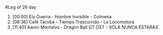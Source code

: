 #Log of 26 day

1. [00:00] Ely Guerra - Hombre Invisible - Colmena
1. [08:36] Café Tacvba - Tiempo Trascurrido - La Locomotora
1. [11:40] Aaron Montalvo - Dragon Ball GT OST - SOLA NUNCA ESTARAS
